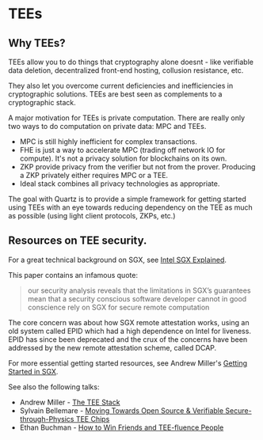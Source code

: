 # TEEs

## Why TEEs?

TEEs allow you to do things that cryptography alone doesnt - like verifiable
data deletion, decentralized front-end hosting, collusion resistance, etc.

They also let you overcome current deficiencies and inefficiencies in
cryptographic solutions. TEEs are best seen as complements to a cryptographic stack.

A major motivation for TEEs is private computation. There are really only two ways to do computation on private data: MPC and TEEs.

- MPC is still highly inefficient for complex transactions. 
- FHE is just a way to accelerate MPC (trading off network IO for compute). It's not a privacy solution for blockchains on its own.
- ZKP provide privacy from the verifier but not from the prover. Producing a ZKP privately either requires MPC or a TEE.
- Ideal stack combines all privacy technologies as appropriate.

The goal with Quartz is to provide a simple framework for getting started using
TEEs with an eye towards reducing dependency on the TEE as much as possible
(using light client protocols, ZKPs, etc.)

## Resources on TEE security.

For a great technical background on SGX, see [Intel SGX
Explained](https://eprint.iacr.org/2016/086.pdf).

This paper contains an infamous quote:

> our security analysis reveals that the limitations in SGX’s guarantees mean that a security conscious software developer cannot in good conscience
rely on SGX for secure remote computation

The core concern was about how SGX remote attestation works, using an old system
called EPID which had a high dependence on Intel for liveness. EPID has since been deprecated and the crux of the concerns have
been addressed by the new remote attestation scheme, called DCAP.

For more essential getting started resources, see Andrew Miller's [Getting
Started in SGX](https://flashbots.notion.site/Getting-started-in-SGX-2ec697048e5d458fb0230e75f9d064c7).

See also the following talks:

- Andrew Miller - [The TEE Stack][tee-stack]
- Sylvain Bellemare - [Moving Towards Open Source & Verifiable Secure-through-Physics TEE Chips][bellemare-tee-salon] 
- Ethan Buchman - [How to Win Friends and TEE-fluence People][how-to-win-friends]


[how-to-win-friends]: https://www.youtube.com/watch?v=XwKIt5XYyqw
[tee-stack]: https://www.youtube.com/watch?v=9AwlMB8TF4o
[bellemare-tee-salon]: https://www.youtube.com/watch?v=j6pGxMfffdA
